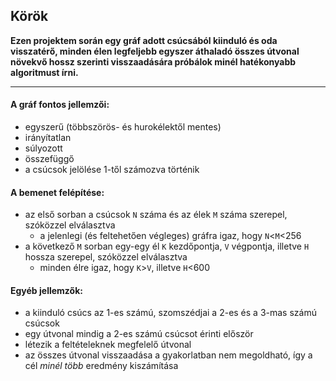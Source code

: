 ## Körök
**Ezen projektem során egy gráf adott csúcsából kiinduló és oda visszatérő, minden élen legfeljebb egyszer áthaladó összes útvonal növekvő hossz szerinti visszaadására próbálok minél hatékonyabb algoritmust írni.**

---

#### A gráf fontos jellemzői:
- egyszerű (többszörös- és hurokélektől mentes)
- irányítatlan
- súlyozott
- összefüggő
- a csúcsok jelölése 1-től számozva történik

#### A bemenet felépítése:
- az első sorban a csúcsok `N` száma és az élek `M` száma szerepel, szóközzel elválasztva
  - a jelenlegi (és feltehetően végleges) gráfra igaz, hogy `N`<`M`<256
- a következő `M` sorban egy-egy él `K` kezdőpontja, `V` végpontja, illetve `H` hossza szerepel, szóközzel elválasztva
  - minden élre igaz, hogy `K`>`V`, illetve `H`<600

#### Egyéb jellemzők:
- a kiinduló csúcs az 1-es számú, szomszédjai a 2-es és a 3-mas számú csúcsok
- egy útvonal mindig a 2-es számú csúcsot érinti először
- létezik a feltételeknek megfelelő útvonal
- az összes útvonal visszaadása a gyakorlatban nem megoldható, így a cél *minél több* eredmény kiszámítása